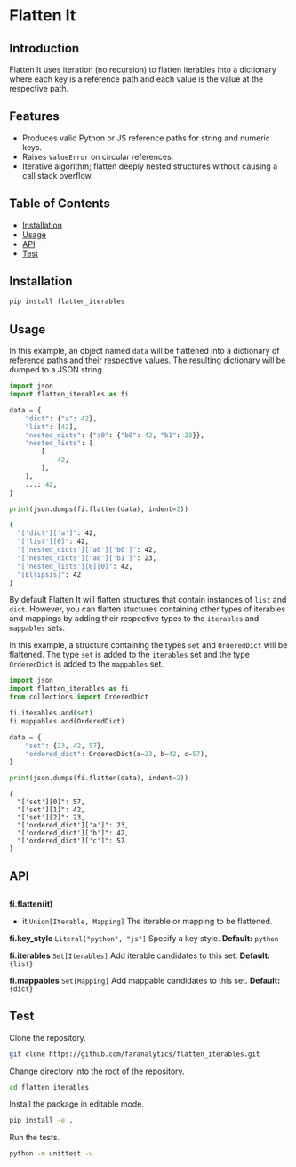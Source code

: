 # Flatten It

## Introduction

Flatten It uses iteration (no recursion) to flatten iterables into a dictionary where each key is a reference path and each value is the value at the respective path.

## Features

- Produces valid Python or JS reference paths for string and numeric keys.
- Raises `ValueError` on circular references.
- Iterative algorithm; flatten deeply nested structures without causing a call stack overflow.

## Table of Contents

- [Installation](#installation)
- [Usage](#usage)
- [API](#api)
- [Test](#test)

## <h2 id="installation">Installation</h2>

```bash
pip install flatten_iterables
```

## <h2 id="usage">Usage</h2>

In this example, an object named `data` will be flattened into a dictionary of reference paths and their respective values. The resulting dictionary will be dumped to a JSON string.

```python
import json
import flatten_iterables as fi

data = {
    "dict": {"a": 42},
    "list": [42],
    "nested_dicts": {"a0": {"b0": 42, "b1": 23}},
    "nested_lists": [
        [
            42,
        ],
    ],
    ...: 42,
}

print(json.dumps(fi.flatten(data), indent=2))
```

```bash
{
  "['dict']['a']": 42,
  "['list'][0]": 42,
  "['nested_dicts']['a0']['b0']": 42,
  "['nested_dicts']['a0']['b1']": 23,
  "['nested_lists'][0][0]": 42,
  "[Ellipsis]": 42
}
```

By default Flatten It will flatten structures that contain instances of `list` and `dict`. However, you can flatten stuctures containing other types of iterables and mappings by adding their respective types to the `iterables` and `mappables` sets.

In this example, a structure containing the types `set` and `OrderedDict` will be flattened. The type `set` is added to the `iterables` set and the type `OrderedDict` is added to the `mappables` set.

```python
import json
import flatten_iterables as fi
from collections import OrderedDict

fi.iterables.add(set)
fi.mappables.add(OrderedDict)

data = {
    "set": {23, 42, 57},
    "ordered_dict": OrderedDict(a=23, b=42, c=57),
}

print(json.dumps(fi.flatten(data), indent=2))
```

```
{
  "['set'][0]": 57,
  "['set'][1]": 42,
  "['set'][2]": 23,
  "['ordered_dict']['a']": 23,
  "['ordered_dict']['b']": 42,
  "['ordered_dict']['c']": 57
}
```

## <h2 id="api">API<h2>

**fi.flatten(it)**

- it `Union[Iterable, Mapping]` The iterable or mapping to be flattened.

**fi.key_style** `Literal["python", "js"]` Specify a key style. **Default:** `python`

**fi.iterables** `Set[Iterables]` Add iterable candidates to this set. **Default:** `{list}`

**fi.mappables** `Set[Mapping]` Add mappable candidates to this set. **Default:** `{dict}`

## <h2 id="test">Test</h2>

Clone the repository.

```bash
git clone https://github.com/faranalytics/flatten_iterables.git
```

Change directory into the root of the repository.

```bash
cd flatten_iterables
```

Install the package in editable mode.

```bash
pip install -e .
```

Run the tests.

```bash
python -m unittest -v
```

